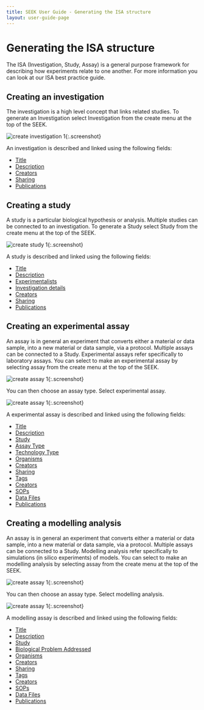 ```yaml
---
title: SEEK User Guide - Generating the ISA structure
layout: user-guide-page
---
```


# Generating the ISA structure
The ISA (Investigation, Study, Assay) is a general purpose framework for describing how experiments relate to one another. For more information you can look at our ISA best practice guide.

## Creating an investigation
The investigation is a high level concept that links related studies. To generate an Investigation select Investigation from the create menu at the top of the SEEK.

![create investigation 1](/images/user-guide/create_investigation_1.png){:.screenshot}

An investigation is described and linked using the following fields:

* [Title](general-attributes.html#title)
* [Description](general-attributes.html#description)
* [Creators](general-attributes.html#creators)
* [Sharing](general-attributes.html#sharing)
* [Publications](general-attributes.html#publications)



## Creating a study
A study is a particular biological hypothesis or analysis. Multiple studies can be connected to an investigation. To generate a Study select Study from the create menu at the top of the SEEK.

![create study 1](/images/user-guide/create_study_1.png){:.screenshot}

A study is described and linked using the following fields:

* [Title](general-attributes.html#title)
* [Description](general-attributes.html#description)
* [Experimentalists](general-attributes.html#experimentalists)
* [Investigation details](general-attributes.html#investigation-details)
* [Creators](general-attributes.html#creators)
* [Sharing](general-attributes.html#sharing)
* [Publications](general-attributes.html#publications)

## Creating an experimental assay
An assay is in general an experiment that converts either a material or data sample, into a new material or data sample, via a protocol. Multiple assays can be connected to a Study. Experimental assays refer specifically to laboratory assays. You can select to make an experimental assay by selecting assay from the create menu at the top of the SEEK.

![create assay 1](/images/user-guide/create_assay_1.png){:.screenshot}

You can then choose an assay type. Select experimental assay.

![create assay 1](/images/user-guide/create_assay_2.png){:.screenshot}

A experimental assay is described and linked using the following fields:

* [Title](general-attributes.html#title)
* [Description](general-attributes.html#description)
* [Study](general-attributes.html#study)
* [Assay Type](general-attributes.html#assay-type)
* [Technology Type](general-attributes.html#technology-type)
* [Organisms](general-attributes.html#organisms)
* [Creators](general-attributes.html#creators)
* [Sharing](general-attributes.html#sharing)
* [Tags](general-attributes.html#tags)
* [Creators](general-attributes.html#creators)
* [SOPs](general-attributes.html#sops)
* [Data Files](general-attributes.html#data-files)
* [Publications](general-attributes.html#publications)

## Creating a modelling analysis
An assay is in general an experiment that converts either a material or data sample, into a new material or data sample, via a protocol. Multiple assays can be connected to a Study. Modelling analysis refer specifically to simulations (in silico experiments) of models. You can select to make an modelling analysis by selecting assay from the create menu at the top of the SEEK.

![create assay 1](/images/user-guide/create_assay_1.png){:.screenshot}

You can then choose an assay type. Select modelling analysis.

![create assay 1](/images/user-guide/create_assay_2.png){:.screenshot}

A modelling assay is described and linked using the following fields:

* [Title](general-attributes.html#title)
* [Description](general-attributes.html#description)
* [Study](general-attributes.html#study)
* [Biological Problem Addressed](general-attributes.html#biological-problem-addressed)
* [Organisms](general-attributes.html#organisms)
* [Creators](general-attributes.html#creators)
* [Sharing](general-attributes.html#sharing)
* [Tags](general-attributes.html#tags)
* [Creators](general-attributes.html#creators)
* [SOPs](general-attributes.html#sops)
* [Data Files](general-attributes.html#data-files)
* [Publications](general-attributes.html#publications)